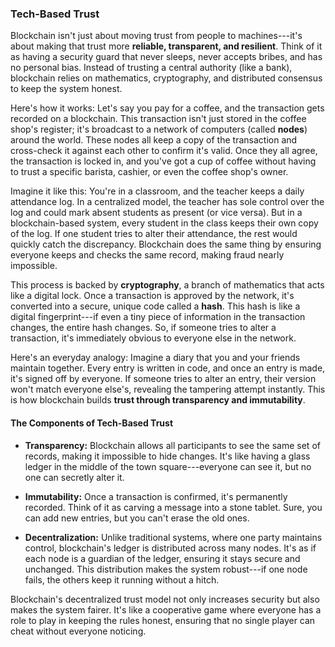 ### **Tech-Based Trust**

Blockchain isn't just about moving trust from people to machines---it's about making that trust more **reliable, transparent, and resilient**. Think of it as having a security guard that never sleeps, never accepts bribes, and has no personal bias. Instead of trusting a central authority (like a bank), blockchain relies on mathematics, cryptography, and distributed consensus to keep the system honest.

Here's how it works: Let's say you pay for a coffee, and the transaction gets recorded on a blockchain. This transaction isn't just stored in the coffee shop's register; it's broadcast to a network of computers (called **nodes**) around the world. These nodes all keep a copy of the transaction and cross-check it against each other to confirm it's valid. Once they all agree, the transaction is locked in, and you've got a cup of coffee without having to trust a specific barista, cashier, or even the coffee shop's owner.

Imagine it like this: You're in a classroom, and the teacher keeps a daily attendance log. In a centralized model, the teacher has sole control over the log and could mark absent students as present (or vice versa). But in a blockchain-based system, every student in the class keeps their own copy of the log. If one student tries to alter their attendance, the rest would quickly catch the discrepancy. Blockchain does the same thing by ensuring everyone keeps and checks the same record, making fraud nearly impossible.

This process is backed by **cryptography**, a branch of mathematics that acts like a digital lock. Once a transaction is approved by the network, it's converted into a secure, unique code called a **hash**. This hash is like a digital fingerprint---if even a tiny piece of information in the transaction changes, the entire hash changes. So, if someone tries to alter a transaction, it's immediately obvious to everyone else in the network.

Here's an everyday analogy: Imagine a diary that you and your friends maintain together. Every entry is written in code, and once an entry is made, it's signed off by everyone. If someone tries to alter an entry, their version won't match everyone else's, revealing the tampering attempt instantly. This is how blockchain builds **trust through transparency and immutability**.

#### The Components of Tech-Based Trust

- **Transparency:** Blockchain allows all participants to see the same set of records, making it impossible to hide changes. It's like having a glass ledger in the middle of the town square---everyone can see it, but no one can secretly alter it.

- **Immutability:** Once a transaction is confirmed, it's permanently recorded. Think of it as carving a message into a stone tablet. Sure, you can add new entries, but you can't erase the old ones.

- **Decentralization:** Unlike traditional systems, where one party maintains control, blockchain's ledger is distributed across many nodes. It's as if each node is a guardian of the ledger, ensuring it stays secure and unchanged. This distribution makes the system robust---if one node fails, the others keep it running without a hitch.

Blockchain's decentralized trust model not only increases security but also makes the system fairer. It's like a cooperative game where everyone has a role to play in keeping the rules honest, ensuring that no single player can cheat without everyone noticing.
